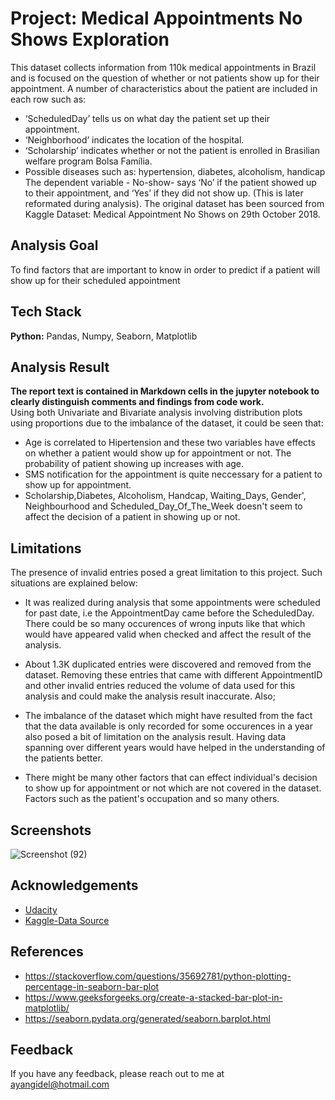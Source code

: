
# Project: Medical Appointments No Shows Exploration
This dataset collects information from 110k medical appointments in Brazil and is focused on the question of whether or not patients show up for their appointment. A number of characteristics about the patient are included in each row such as:

* ‘ScheduledDay’ tells us on what day the patient set up their appointment.
* ‘Neighborhood’ indicates the location of the hospital.
* ‘Scholarship’ indicates whether or not the patient is enrolled in Brasilian welfare program Bolsa Família.
* Possible diseases such as: hypertension, diabetes, alcoholism, handicap
The dependent variable - No-show- says ‘No’ if the patient showed up to their appointment, and ‘Yes’ if they did not show up. (This is later reformated during analysis). The original dataset has been sourced from Kaggle Dataset: Medical Appointment No Shows on 29th October 2018.

## Analysis Goal
To find factors that are important to know in order to predict if a patient will show up for their scheduled appointment

## Tech Stack

**Python:** Pandas, Numpy, Seaborn, Matplotlib

## Analysis Result
**The report text is contained in Markdown cells in the jupyter notebook to clearly distinguish comments and findings from code work.**\
Using both Univariate and Bivariate analysis involving distribution plots using proportions due to the imbalance of the dataset, it could be seen that:

* Age is correlated to Hipertension and  these two variables have effects on whether a patient would show up for appointment or not. The probability of patient showing up increases with age.
* SMS notification for the appointment is quite neccessary for a patient to show up for appointment.
* Scholarship,Diabetes, Alcoholism, Handcap, Waiting_Days, Gender', Neighbourhood and Scheduled_Day_Of_The_Week doesn't seem to affect the decision of a patient in showing up or not.

## Limitations
The presence of invalid entries posed a great limitation to this project. Such situations are explained below:

* It was realized during analysis that some appointments were scheduled for past date, i.e the AppointmentDay came before the ScheduledDay. There could be so many occurences of wrong inputs like that which would have appeared valid when checked and affect the result of the analysis.
* About 1.3K duplicated entries were discovered and removed from the dataset. Removing these entries that came with different AppointmentID and other invalid entries reduced the volume of data used for this analysis and could make the analysis result inaccurate.
Also;

* The imbalance of the dataset which might have resulted from the fact that the data available is only recorded for some occurences in a year also posed a bit of limitation on the analysis result. Having data spanning over different years would have helped in the understanding of the patients better.
* There might be many other factors that can effect individual's decision to show up for appointment or not which are not covered in the dataset. Factors such as the patient's occupation and so many others.

## Screenshots
![Screenshot (92)](https://user-images.githubusercontent.com/58152694/143496861-a5c6d9a0-aceb-4f4a-808e-b8fac5142c79.png)

## Acknowledgements

 - [Udacity](https://udacity.com)
 - [Kaggle-Data Source](https://www.kaggle.com/joniarroba/noshowappointments)

## References
* https://stackoverflow.com/questions/35692781/python-plotting-percentage-in-seaborn-bar-plot
* https://www.geeksforgeeks.org/create-a-stacked-bar-plot-in-matplotlib/
* https://seaborn.pydata.org/generated/seaborn.barplot.html

## Feedback
If you have any feedback, please reach out to me at ayangidel@hotmail.com

